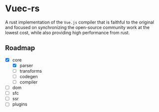 # Vuec-rs

A rust implementation of the `Vue.js` compiler that is faithful to the original and focused on synchronizing the
open-source community work at the lowest cost, while also providing high performance from rust.

## Roadmap

- [x] core
  - [x] parser
  - [ ] transforms
  - [ ] codegen
  - [ ] compiler
- [ ] dom
- [ ] sfc
- [ ] ssr
- [ ] plugins
